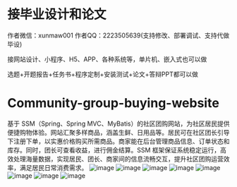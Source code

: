 # 接毕业设计和论文
作者微信：xunmaw001  作者QQ：2223505639(支持修改、部署调试、支持代做毕设)

接网站设计、小程序、H5、APP、各种系统等，单片机、嵌入式也可以做

选题+开题报告+任务书+程序定制+安装测试+论文+答辩PPT都可以做
# Community-group-buying-website
基于 SSM（Spring、Spring MVC、MyBatis）的社区团购网站，为社区居民提供便捷购物体验。网站汇聚多样商品，涵盖生鲜、日用品等。居民可在社区团长引导下注册下单，以实惠价格购买所需商品。商家能在后台管理商品信息、订单状态和库存。同时，团长可查看收益，进行佣金结算。SSM 框架保证系统稳定运行，高效处理海量数据，实现居民、团长、商家间的信息流畅交互，提升社区团购运营效率，满足居民日常消费需求。 
![image](https://github.com/user-attachments/assets/751cfaeb-1051-44e7-a7a6-982962f84515)
![image](https://github.com/user-attachments/assets/f3e83802-fe5b-4ab2-a747-47d2ab63cdb2)
![image](https://github.com/user-attachments/assets/018a7394-f14c-42e9-8b05-ba71021343a0)
![image](https://github.com/user-attachments/assets/5409bada-17e5-4936-851b-59066c8b0bbc)
![image](https://github.com/user-attachments/assets/864a170e-5585-4e8c-a1d8-cab681f124a0)
![image](https://github.com/user-attachments/assets/cb275aa9-5352-47ac-9cf5-bcc16f0f0e56)
![image](https://github.com/user-attachments/assets/1d8e6583-50ec-42eb-be71-3b90ce5833aa)
![image](https://github.com/user-attachments/assets/efabacc7-a86a-43f7-8e74-c98822c55625)

